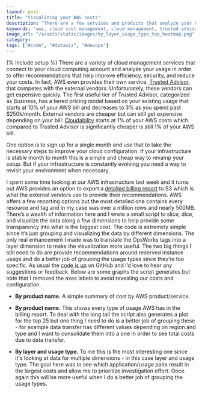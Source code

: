 ```yaml
---
layout: post
title: "Visualizing your AWS costs"
description: "There are a few services and products that analyze your AWS usage in order to provide some recommendations. They are all just going off of the detailed billing report so I wrote a quick script to provide similar visualizations."
keywords: "aws, cloud cost management, cloud management, trusted advisor, cloudability"
image_url: "/assets/static/images/by_layer_usage_type_top_heatmap.png"
category:
tags: ["#code", "#dataviz", "#devops"]
---
```

{% include setup %}
There are a variety of cloud management services that connect to your cloud computing account and analyze your usage in order to offer recommendations that help improve efficiency, security, and reduce your costs. In fact, AWS even provides their own service, [Trusted Advisor](https://aws.amazon.com/premiumsupport/trustedadvisor/), that competes with the external vendors. Unfortunately, these vendors can get expensive quickly. The first useful tier of Trusted Advisor, categorized as Business, has a tiered pricing model based on your existing usage that starts at 10% of your AWS bill and decreases to 3% as you spend past $250k/month. External vendors are cheaper but can still get expensive depending on your bill: [Cloudability](https://www.cloudability.com) starts at 1% of your AWS costs which compared to Trusted Advisor is significantly cheaper is still 1% of your AWS bill.

One option is to sign up for a single month and use that to take the necessary steps to improve your cloud configuration. If your infrastructure is stable month to month this is a simple and cheap way to revamp your setup. But if your infrastructure is constantly evolving you need a way to revisit your environment when necessary.

I spent some time looking at our AWS infrastructure last week and it turns out AWS provides an option to export a [detailed billing report](https://docs.aws.amazon.com/awsaccountbilling/latest/aboutv2/detailed-billing-reports.html) to S3 which is what the external vendors use to provide their recommendations. AWS offers a few reporting options but the most detailed one contains every resource and tag and in my case was over a million rows and nearly 500MB. There’s a wealth of information here and I wrote a small script to slice, dice, and visualize the data along a few dimensions to help provide some transparency into what is the biggest cost. The code is extremely simple since it’s just grouping and visualizing the data by different dimensions. The only real enhancement I made was to translate the OpsWorks tags into a layer dimension to make the visualization more useful. The two big things I still need to do are provide recommendations around reserved instance usage and do a better job of grouping the usage types since they’re too specific. As usual the [code is up](https://github.com/dangoldin/aws-billing-details-analysis) on GitHub and I’d love to hear any suggestions or feedback. Below are some graphs the script generates but note that I removed the axes labels to avoid revealing our costs and configuration.

<ul class="thumbnails">
  <li>
    <div class="thumbnail">
      <a href="{{ IMG_PATH }}by_product_name.png">
        <amp-img src="{{ IMG_PATH }}by_product_name.png" alt="By product name" width="1445" height="467" layout="responsive"></amp-img>
      </a>
      <p>
        <strong>By product name.</strong> A simple summary of cost by AWS product/service.
      </p>
    </div>
  </li>

  <li>
    <div class="thumbnail">
      <a href="{{ IMG_PATH }}by_usage_type.png">
        <amp-img src="{{ IMG_PATH }}by_usage_type.png" alt="By usage type" width="1433" height="479" layout="responsive"></amp-img>
      </a>
      <p>
        <strong>By product name.</strong> This shows every type of usage AWS has in the billing report. To deal with the long tail the script also generates a plot for the top 25 but one thing I need to do is a better job of grouping these - for example data transfer has different values depending on region and type and I want to consolidate them into a one in order to see total costs due to data transfer.
      </p>
    </div>
  </li>

  <li>
    <div class="thumbnail">
      <a href="{{ IMG_PATH }}by_layer_usage_type_top_heatmap.png">
        <amp-img src="{{ IMG_PATH }}by_layer_usage_type_top_heatmap.png" alt="By layer and usage type heatmap" width="928" height="566" layout="responsive"></amp-img>
      </a>
      <p>
        <strong>By layer and usage type.</strong> To me this is the most interesting one since it's looking at data for multiple dimensions - in this case layer and usage type. The goal here was to see which application/usage pairs result in the largest costs and allow me to prioritize investigation effort. Once again this will be more useful when I do a better job of grouping the usage types.
      </p>
    </div>
  </li>
</ul>
